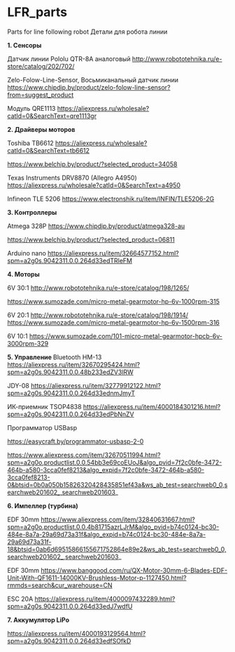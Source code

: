 # LFR_parts
Parts for line following robot
Детали для робота линии

<B>1.	Сенсоры</B>

Датчик линии Pololu QTR-8A аналоговый
http://www.robototehnika.ru/e-store/catalog/202/702/

Zelo-Folow-Line-Sensor, Восьмиканальный датчик линии
https://www.chipdip.by/product/zelo-folow-line-sensor?from=suggest_product

Модуль QRE1113
https://aliexpress.ru/wholesale?catId=0&SearchText=qre1113gr

<B>2.	Драйверы моторов </B> 

Toshiba TB6612
https://aliexpress.ru/wholesale?catId=0&SearchText=tb6612

https://www.belchip.by/product/?selected_product=34058

Texas Instruments DRV8870 (Allegro A4950)
https://aliexpress.ru/wholesale?catId=0&SearchText=a4950

Infineon TLE 5206
https://www.electronshik.ru/item/INFIN/TLE5206-2G


<B> 3.	Контроллеры</B>
  
Atmega 328P
https://www.chipdip.by/product/atmega328-au

https://www.belchip.by/product/?selected_product=06811

Arduino nano https://aliexpress.ru/item/32664577152.html?spm=a2g0s.9042311.0.0.264d33edTRleFM

<B> 4.	Моторы </B>

6V 30:1 http://www.robototehnika.ru/e-store/catalog/198/1265/

https://www.sumozade.com/micro-metal-gearmotor-hp-6v-1000rpm-315

6V 20:1 http://www.robototehnika.ru/e-store/catalog/198/1914/
https://www.sumozade.com/micro-metal-gearmotor-hp-6v-1500rpm-316

6V 10:1 https://www.sumozade.com/101-micro-metal-gearmotor-hpcb-6v-3000rpm-329

<B> 5.	Управление </B>
Bluetooth
HM-13 https://aliexpress.ru/item/32670295424.html?spm=a2g0s.9042311.0.0.48b233edZV3lRW

JDY-08 https://aliexpress.ru/item/32779912122.html?spm=a2g0s.9042311.0.0.264d33ednmJmyT

ИК-приемник
TSOP4838 https://aliexpress.ru/item/4000184301216.html?spm=a2g0s.9042311.0.0.264d33edPbNnZV

Программатор USBasp

https://easycraft.by/programmator-usbasp-2-0

https://www.aliexpress.com/item/32670511994.html?spm=a2g0o.productlist.0.0.54bb3e69coEUoJ&algo_pvid=7f2c0bfe-3472-464b-a580-3cca0fef8213&algo_expid=7f2c0bfe-3472-464b-a580-3cca0fef8213-0&btsid=0b0a050b15826320428435851ef43a&ws_ab_test=searchweb0_0,searchweb201602_,searchweb201603_

<B>6.	Импеллер (турбина)</B>

EDF 30mm https://www.aliexpress.com/item/32840631667.html?spm=a2g0o.productlist.0.0.4b81715azrLJrM&algo_pvid=b74c0124-bc30-484e-8a7a-29a69d73a31f&algo_expid=b74c0124-bc30-484e-8a7a-29a69d73a31f-18&btsid=0ab6d69515866155671752864e89e2&ws_ab_test=searchweb0_0,searchweb201602_,searchweb201603_

EDF 30mm https://www.banggood.com/ru/QX-Motor-30mm-6-Blades-EDF-Unit-With-QF1611-14000KV-Brushless-Motor-p-1127450.html?rmmds=search&cur_warehouse=CN


ESC 20A https://aliexpress.ru/item/4000097432289.html?spm=a2g0s.9042311.0.0.264d33edJ7wdfU

<B>7.	Аккумулятор LiPo</B>

https://aliexpress.ru/item/4000193129564.html?spm=a2g0s.9042311.0.0.264d33edfSOfkD

